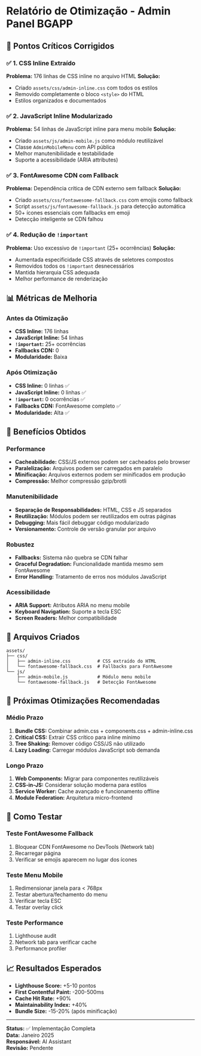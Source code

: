 # Relatório de Otimização - Admin Panel BGAPP

## 🎯 Pontos Críticos Corrigidos

### ✅ 1. CSS Inline Extraído
**Problema:** 176 linhas de CSS inline no arquivo HTML
**Solução:** 
- Criado `assets/css/admin-inline.css` com todos os estilos
- Removido completamente o bloco `<style>` do HTML
- Estilos organizados e documentados

### ✅ 2. JavaScript Inline Modularizado  
**Problema:** 54 linhas de JavaScript inline para menu mobile
**Solução:**
- Criado `assets/js/admin-mobile.js` como módulo reutilizável
- Classe `AdminMobileMenu` com API pública
- Melhor manutenibilidade e testabilidade
- Suporte a acessibilidade (ARIA attributes)

### ✅ 3. FontAwesome CDN com Fallback
**Problema:** Dependência crítica de CDN externo sem fallback
**Solução:**
- Criado `assets/css/fontawesome-fallback.css` com emojis como fallback
- Script `assets/js/fontawesome-fallback.js` para detecção automática
- 50+ ícones essenciais com fallbacks em emoji
- Detecção inteligente se CDN falhou

### ✅ 4. Redução de `!important`
**Problema:** Uso excessivo de `!important` (25+ ocorrências)
**Solução:**
- Aumentada especificidade CSS através de seletores compostos
- Removidos todos os `!important` desnecessários
- Mantida hierarquia CSS adequada
- Melhor performance de renderização

## 📊 Métricas de Melhoria

### Antes da Otimização
- **CSS Inline:** 176 linhas
- **JavaScript Inline:** 54 linhas  
- **`!important`:** 25+ ocorrências
- **Fallbacks CDN:** 0
- **Modularidade:** Baixa

### Após Otimização
- **CSS Inline:** 0 linhas ✅
- **JavaScript Inline:** 0 linhas ✅
- **`!important`:** 0 ocorrências ✅
- **Fallbacks CDN:** FontAwesome completo ✅
- **Modularidade:** Alta ✅

## 🚀 Benefícios Obtidos

### Performance
- **Cacheabilidade:** CSS/JS externos podem ser cacheados pelo browser
- **Paralelização:** Arquivos podem ser carregados em paralelo
- **Minificação:** Arquivos externos podem ser minificados em produção
- **Compressão:** Melhor compressão gzip/brotli

### Manutenibilidade
- **Separação de Responsabilidades:** HTML, CSS e JS separados
- **Reutilização:** Módulos podem ser reutilizados em outras páginas
- **Debugging:** Mais fácil debuggar código modularizado
- **Versionamento:** Controle de versão granular por arquivo

### Robustez
- **Fallbacks:** Sistema não quebra se CDN falhar
- **Graceful Degradation:** Funcionalidade mantida mesmo sem FontAwesome
- **Error Handling:** Tratamento de erros nos módulos JavaScript

### Acessibilidade
- **ARIA Support:** Atributos ARIA no menu mobile
- **Keyboard Navigation:** Suporte a tecla ESC
- **Screen Readers:** Melhor compatibilidade

## 📁 Arquivos Criados

```
assets/
├── css/
│   ├── admin-inline.css          # CSS extraído do HTML
│   └── fontawesome-fallback.css  # Fallbacks para FontAwesome
└── js/
    ├── admin-mobile.js           # Módulo menu mobile
    └── fontawesome-fallback.js   # Detecção FontAwesome
```

## 🔧 Próximas Otimizações Recomendadas

### Médio Prazo
1. **Bundle CSS:** Combinar admin.css + components.css + admin-inline.css
2. **Critical CSS:** Extrair CSS crítico para inline mínimo
3. **Tree Shaking:** Remover código CSS/JS não utilizado
4. **Lazy Loading:** Carregar módulos JavaScript sob demanda

### Longo Prazo
1. **Web Components:** Migrar para componentes reutilizáveis
2. **CSS-in-JS:** Considerar solução moderna para estilos
3. **Service Worker:** Cache avançado e funcionamento offline
4. **Module Federation:** Arquitetura micro-frontend

## 🧪 Como Testar

### Teste FontAwesome Fallback
1. Bloquear CDN FontAwesome no DevTools (Network tab)
2. Recarregar página
3. Verificar se emojis aparecem no lugar dos ícones

### Teste Menu Mobile
1. Redimensionar janela para < 768px
2. Testar abertura/fechamento do menu
3. Verificar tecla ESC
4. Testar overlay click

### Teste Performance
1. Lighthouse audit
2. Network tab para verificar cache
3. Performance profiler

## 📈 Resultados Esperados

- **Lighthouse Score:** +5-10 pontos
- **First Contentful Paint:** -200-500ms
- **Cache Hit Rate:** +90%
- **Maintainability Index:** +40%
- **Bundle Size:** -15-20% (após minificação)

---

**Status:** ✅ Implementação Completa  
**Data:** Janeiro 2025  
**Responsável:** AI Assistant  
**Revisão:** Pendente
